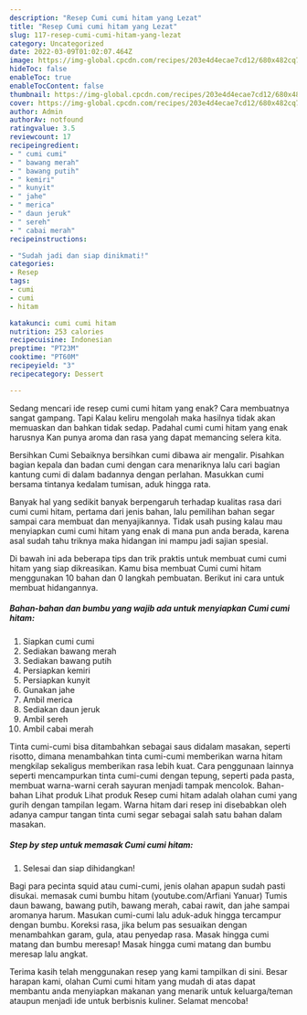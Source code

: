 ```yaml
---
description: "Resep Cumi cumi hitam yang Lezat"
title: "Resep Cumi cumi hitam yang Lezat"
slug: 117-resep-cumi-cumi-hitam-yang-lezat
category: Uncategorized
date: 2022-03-09T01:02:07.464Z
image: https://img-global.cpcdn.com/recipes/203e4d4ecae7cd12/680x482cq70/cumi-cumi-hitam-foto-resep-utama.jpg
hideToc: false
enableToc: true
enableTocContent: false
thumbnail: https://img-global.cpcdn.com/recipes/203e4d4ecae7cd12/680x482cq70/cumi-cumi-hitam-foto-resep-utama.jpg
cover: https://img-global.cpcdn.com/recipes/203e4d4ecae7cd12/680x482cq70/cumi-cumi-hitam-foto-resep-utama.jpg
author: Admin
authorAv: notfound
ratingvalue: 3.5
reviewcount: 17
recipeingredient:
- " cumi cumi"
- " bawang merah"
- " bawang putih"
- " kemiri"
- " kunyit"
- " jahe"
- " merica"
- " daun jeruk"
- " sereh"
- " cabai merah"
recipeinstructions:

- "Sudah jadi dan siap dinikmati!"
categories:
- Resep
tags:
- cumi
- cumi
- hitam

katakunci: cumi cumi hitam 
nutrition: 253 calories
recipecuisine: Indonesian
preptime: "PT23M"
cooktime: "PT60M"
recipeyield: "3"
recipecategory: Dessert

---
```



Sedang mencari ide resep cumi cumi hitam yang enak? Cara membuatnya sangat gampang. Tapi Kalau keliru mengolah maka hasilnya tidak akan memuaskan dan bahkan tidak sedap. Padahal cumi cumi hitam yang enak harusnya Kan punya aroma dan rasa yang dapat memancing selera kita.


Bersihkan Cumi Sebaiknya bersihkan cumi dibawa air mengalir. Pisahkan bagian kepala dan badan cumi dengan cara menariknya lalu cari bagian kantung cumi di dalam badannya dengan perlahan. Masukkan cumi bersama tintanya kedalam tumisan, aduk hingga rata.

Banyak hal yang sedikit banyak berpengaruh terhadap kualitas rasa dari cumi cumi hitam, pertama dari jenis bahan, lalu pemilihan bahan segar sampai cara membuat dan menyajikannya. Tidak usah pusing kalau mau menyiapkan cumi cumi hitam yang enak di mana pun anda berada, karena asal sudah tahu triknya maka hidangan ini mampu jadi sajian spesial.


Di bawah ini ada beberapa tips dan trik praktis untuk membuat cumi cumi hitam yang siap dikreasikan. Kamu bisa membuat Cumi cumi hitam menggunakan 10 bahan dan 0 langkah pembuatan. Berikut ini cara untuk membuat hidangannya.

<!--inarticleads1-->

##### Bahan-bahan dan bumbu yang wajib ada untuk menyiapkan Cumi cumi hitam:

1. Siapkan  cumi cumi
1. Sediakan  bawang merah
1. Sediakan  bawang putih
1. Persiapkan  kemiri
1. Persiapkan  kunyit
1. Gunakan  jahe
1. Ambil  merica
1. Sediakan  daun jeruk
1. Ambil  sereh
1. Ambil  cabai merah


Tinta cumi-cumi bisa ditambahkan sebagai saus didalam masakan, seperti risotto, dimana menambahkan tinta cumi-cumi memberikan warna hitam mengkilap sekaligus memberikan rasa lebih kuat. Cara penggunaan lainnya seperti mencampurkan tinta cumi-cumi dengan tepung, seperti pada pasta, membuat warna-warni cerah sayuran menjadi tampak mencolok. Bahan-bahan Lihat produk Lihat produk Resep cumi hitam adalah olahan cumi yang gurih dengan tampilan legam. Warna hitam dari resep ini disebabkan oleh adanya campur tangan tinta cumi segar sebagai salah satu bahan dalam masakan. 

<!--inarticleads2-->

##### Step by step untuk memasak Cumi cumi hitam:


1. Selesai dan siap dihidangkan!

Bagi para pecinta squid atau cumi-cumi, jenis olahan apapun sudah pasti disukai. memasak cumi bumbu hitam (youtube.com/Arfiani Yanuar) Tumis daun bawang, bawang putih, bawang merah, cabai rawit, dan jahe sampai aromanya harum. Masukan cumi-cumi lalu aduk-aduk hingga tercampur dengan bumbu. Koreksi rasa, jika belum pas sesuaikan dengan menambahkan garam, gula, atau penyedap rasa. Masak hingga cumi matang dan bumbu meresap! Masak hingga cumi matang dan bumbu meresap lalu angkat. 

Terima kasih telah menggunakan resep yang kami tampilkan di sini. Besar harapan kami, olahan Cumi cumi hitam yang mudah di atas dapat membantu anda menyiapkan makanan yang menarik untuk keluarga/teman ataupun menjadi ide untuk berbisnis kuliner. Selamat mencoba!
